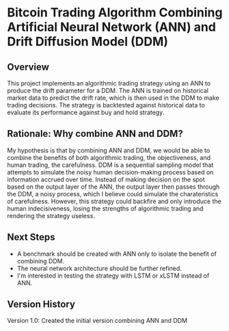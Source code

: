# Bitcoin Trading Algorithm Combining Artificial Neural Network (ANN) and Drift Diffusion Model (DDM)

## Overview
This project implements an algorithmic trading strategy using an ANN to produce the drift parameter for a DDM. The ANN is trained on historical market data to predict the drift rate, which is then used in the DDM to make trading decisions. The strategy is backtested against historical data to evaluate its performance against buy and hold strategy.

## Rationale: Why combine ANN and DDM?
My hypothesis is that by combining ANN and DDM, we would be able to combine the benefits of both algorithmic trading, the objectiveness, and human trading, the carefulness. DDM is a sequential sampling model that attempts to simulate the noisy human decision-making process based on information accrued over time. Instead of making decision on the spot based on the output layer of the ANN, the output layer then passes through the DDM, a noisy process, which I believe could simulate the charateristics of carefulness. However, this strategy could backfire and only introduce the human indecisiveness, losing the strengths of algorithmic trading and rendering the strategy useless.

## Next Steps
- A benchmark should be created with ANN only to isolate the benefit of combining DDM.
- The neural network architecture should be further refined. 
- I'm interested in testing the strategy with LSTM or xLSTM instead of ANN.

## Version History
Version 1.0: Created the initial version combining ANN and DDM
